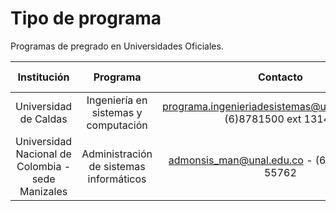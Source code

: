 # Tipo de programa

Programas de pregrado en Universidades Oficiales.


| Institución    |  Programa  | Contacto    |         Página Web                   |  Jornada | Modalidad | Tipo | Créditos | Duración | SNIES (El Sistema Nacional de Información de la Educación Superior) Programa |
| :-----------: | :-------------:   | :------------------: | :---------------------------------------: | :-----------: |  :-----------: |  :-----------: | :-----------: | :-----------: | :-----------: |
| Universidad de Caldas | Ingeniería en sistemas y computación  | programa.ingenieriadesistemas@ucaldas.edu.co- (6)8781500 ext 13146  | **http://aspirantes.ucaldas.edu.co/ingenieria-de-sistemas-y-computacion/** | Diurna | Presencial | Pregrado | 175 | 10 - SEMESTRAL. | **https://snies.mineducacion.gov.co/consultasnies/verPrograma?codigo=11268** |
| Universidad Nacional de Colombia - sede Manizales | Administración de sistemas informáticos  | admonsis_man@unal.edu.co - (6)8879300 ext 55762  | **https://www.manizales.unal.edu.co/menu/programas-academicos/carreras/administracion-de-sistemas-informaticos/** | Diurna | Presencial | Pregrado | 167 | 10 - SEMESTRAL | **https://snies.mineducacion.gov.co/consultasnies/verPrograma?codigo=16912** |